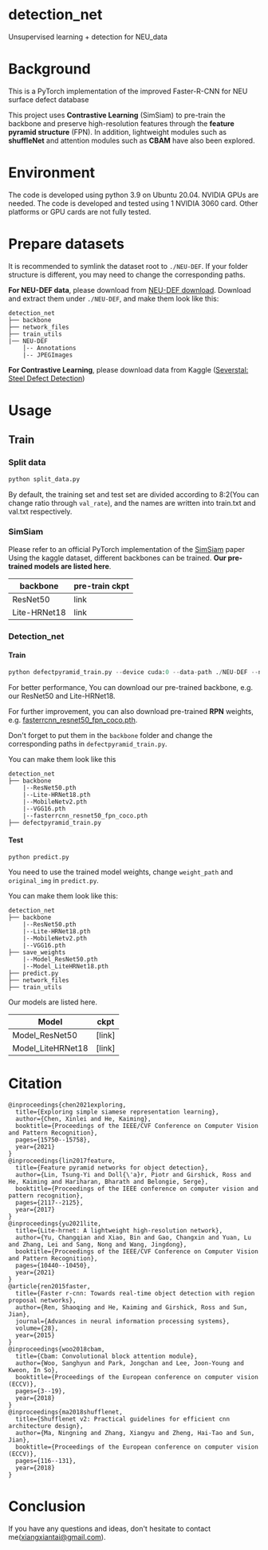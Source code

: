 # detection_net
Unsupervised learning + detection for NEU_data
# Background
This is a PyTorch implementation of the improved Faster-R-CNN for NEU surface defect database

This project uses **Contrastive Learning** (SimSiam) to pre-train the backbone and preserve high-resolution features through the **feature pyramid structure** (FPN). In addition, lightweight modules such as **shuffleNet** and attention modules such as **CBAM** have also been explored.

# Environment

The code is developed using python 3.9 on Ubuntu 20.04. NVIDIA GPUs are needed. The code is developed and tested using 1 NVIDIA 3060 card. Other platforms or GPU cards are not fully tested.

# Prepare datasets
It is recommended to symlink the dataset root to `./NEU-DEF`. If your folder structure is different, you may need to change the corresponding paths.

**For NEU-DEF data**, please download from [NEU-DEF download](http://faculty.neu.edu.cn/songkc/en/zdylm/263265/list/index.htm).
Download and extract them under `./NEU-DEF`, and make them look like this:

```
detection_net
├── backbone
├── network_files
├── train_utils
|── NEU-DEF
    │-- Annotations
    |-- JPEGImages
```
**For Contrastive Learning**, please download data from Kaggle ([Severstal: Steel Defect Detection](https://www.kaggle.com/c/severstal-steel-defect-detection))

# Usage

## Train

### Split data
```python
python split_data.py
```
By default, the training set and test set are divided according to 8:2(You can change ratio through `val_rate`), and the names are written into train.txt and val.txt respectively.

###  SimSiam

Please refer to an official PyTorch implementation of the [SimSiam](https://github.com/facebookresearch/simsiam) paper
Using the kaggle dataset, different backbones can be trained.
**Our pre-trained models are listed here**.

| backbone| pre-train ckpt|
| ------ | ------------- |
| ResNet50| link|
| Lite-HRNet18 | link|
###  Detection_net

#### Train
```python
python defectpyramid_train.py --device cuda:0 --data-path ./NEU-DEF --num-classes 6 --epochs 35 --batch_size 16
```

For better performance, You can download our pre-trained backbone, e.g. our ResNet50 and Lite-HRNet18. 

For further improvement, you can also download pre-trained **RPN** weights, e.g. [fasterrcnn_resnet50_fpn_coco.pth](*https://download.pytorch.org/models/fasterrcnn_resnet50_fpn_coco-258fb6c6.pth*).

Don't forget to put them in the `backbone` folder and change the corresponding paths in `defectpyramid_train.py`.

You can make them look like this

```
detection_net
├── backbone
	|--ResNet50.pth
	|--Lite-HRNet18.pth
	|--MobileNetv2.pth
	|--VGG16.pth
	|--fasterrcnn_resnet50_fpn_coco.pth
├── defectpyramid_train.py
```

#### Test

```
python predict.py
```

You need to use the trained model weights, change `weight_path` and `original_img` in `predict.py`.

You can make them look like this:

```detection_net
detection_net
├── backbone
	|--ResNet50.pth
	|--Lite-HRNet18.pth
	|--MobileNetv2.pth
	|--VGG16.pth
├── save_weights
	|--Model_ResNet50.pth
	|--Model_LiteHRNet18.pth
├── predict.py
├── network_files
├── train_utils
```

Our models are listed here.

| Model             | ckpt   |
| ----------------- | ------ |
| Model_ResNet50    | [link] |
| Model_LiteHRNet18 | [link] |

# Citation

```
@inproceedings{chen2021exploring,
  title={Exploring simple siamese representation learning},
  author={Chen, Xinlei and He, Kaiming},
  booktitle={Proceedings of the IEEE/CVF Conference on Computer Vision and Pattern Recognition},
  pages={15750--15758},
  year={2021}
}
@inproceedings{lin2017feature,
  title={Feature pyramid networks for object detection},
  author={Lin, Tsung-Yi and Doll{\'a}r, Piotr and Girshick, Ross and He, Kaiming and Hariharan, Bharath and Belongie, Serge},
  booktitle={Proceedings of the IEEE conference on computer vision and pattern recognition},
  pages={2117--2125},
  year={2017}
}
@inproceedings{yu2021lite,
  title={Lite-hrnet: A lightweight high-resolution network},
  author={Yu, Changqian and Xiao, Bin and Gao, Changxin and Yuan, Lu and Zhang, Lei and Sang, Nong and Wang, Jingdong},
  booktitle={Proceedings of the IEEE/CVF Conference on Computer Vision and Pattern Recognition},
  pages={10440--10450},
  year={2021}
}
@article{ren2015faster,
  title={Faster r-cnn: Towards real-time object detection with region proposal networks},
  author={Ren, Shaoqing and He, Kaiming and Girshick, Ross and Sun, Jian},
  journal={Advances in neural information processing systems},
  volume={28},
  year={2015}
}
@inproceedings{woo2018cbam,
  title={Cbam: Convolutional block attention module},
  author={Woo, Sanghyun and Park, Jongchan and Lee, Joon-Young and Kweon, In So},
  booktitle={Proceedings of the European conference on computer vision (ECCV)},
  pages={3--19},
  year={2018}
}
@inproceedings{ma2018shufflenet,
  title={Shufflenet v2: Practical guidelines for efficient cnn architecture design},
  author={Ma, Ningning and Zhang, Xiangyu and Zheng, Hai-Tao and Sun, Jian},
  booktitle={Proceedings of the European conference on computer vision (ECCV)},
  pages={116--131},
  year={2018}
}
```
# Conclusion
If you have any questions and ideas, don't hesitate to contact me(xiangxiantai@gmail.com).


